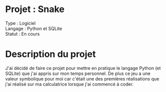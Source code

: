 # Projet : Snake
Type : Logiciel  
Langage : Python et SQLite   
Statut : En cours   

# Description du projet  
J'ai décidé de faire ce projet pour mettre en pratique le langage Python (et SQLite) que j'ai appris sur mon temps personnel. De plus ce jeu a une valeur symbolique pour moi car c'était une des premières réalisations que j'ai réalisé sur ma calculatrice lorsque j'ai commencé à coder.
